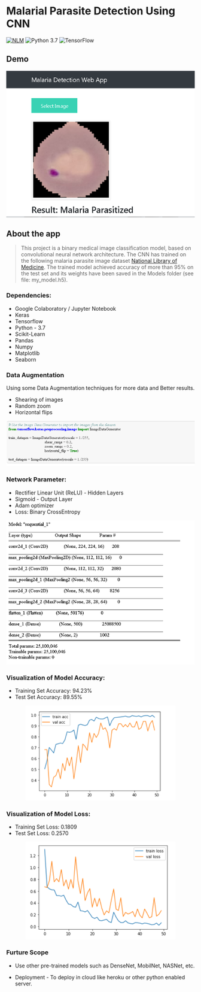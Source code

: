 # Malarial Parasite Detection Using CNN
 [![NLM](https://img.shields.io/badge/Dataset-NLM-blue.svg)](https://ceb.nlm.nih.gov/repositories/malaria-datasets/) ![Python 3.7](https://img.shields.io/badge/Python-3.6-brightgreen.svg) ![TensorFlow](https://img.shields.io/badge/Library-TensorFlow-orange.svg)

## Demo

<p align='center'>
 
 <img src = "https://github.com/diwakarDrs/DeepLearning-Projects/blob/main/Malarial_cell_detection/ReadME/App.PNG" width = 600 alt="malaria">
 </p>

## About the app
> This project is a binary medical image classification model, based on convolutional neural network architecture.
The CNN has trained on the following malaria parasite image dataset  <a href="https://ceb.nlm.nih.gov/repositories/malaria-datasets/">National Library of Medicine</a>.
The trained model achieved accuracy of more than 95% on the test set and its weights have been saved in the Models folder (see file: my_model.h5). 


### Dependencies:
* Google Colaboratory / Jupyter Notebook
* Keras
* Tensorflow
* Python - 3.7
* Scikit-Learn
* Pandas
* Numpy
* Matplotlib
* Seaborn

### Data Augmentation
Using some Data Augmentation techniques for more data and Better results.
* Shearing of images
* Random zoom
* Horizontal flips


<p align='center'>
 
 <img src = "https://github.com/diwakarDrs/DeepLearning-Projects/blob/main/Malarial_cell_detection/ReadME/data.PNG" width = 600 alt="Data_Augmentation">
 </p>
 
 ### Network Parameter:
* Rectifier Linear Unit (ReLU) - Hidden Layers
* Sigmoid - Output Layer
* Adam optimizer
* Loss: Binary CrossEntropy

<p align='center'>
 
 <img src = "https://github.com/diwakarDrs/DeepLearning-Projects/blob/main/Malarial_cell_detection/ReadME/act.PNG" width = 600 alt="malaria">
 </p>


### Visualization of Model Accuracy:
* Training Set Accuracy: 94.23%
* Test Set Accuracy: 89.55%

<p align='center'>
 
 <img src = "https://github.com/diwakarDrs/DeepLearning-Projects/blob/main/Malarial_cell_detection/ReadME/acc.PNG" width = 400 alt="accuracy">
 </p>

### Visualization of Model Loss:
* Training Set Loss: 0.1809
* Test Set Loss: 0.2570

<p align='center'>
 <img src = "https://github.com/diwakarDrs/DeepLearning-Projects/blob/main/Malarial_cell_detection/ReadME/loss.PNG" width = 400 alt="loss">
 </p>


### Furture Scope

* Use other pre-trained models such as DenseNet, MobilNet, NASNet, etc.

* Deployment - To deploy in cloud like heroku or other python enabled server. 


